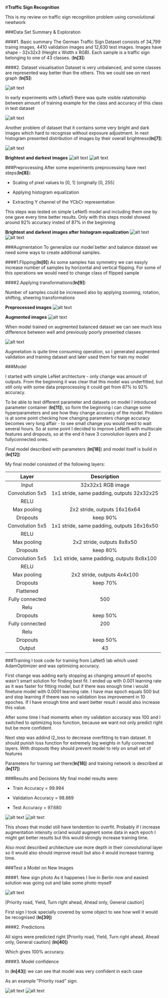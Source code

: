 #**Traffic Sign Recognition** 

This is my review on traffic sign recognition problem using convolutional newtwork

[//]: # (Image References)
[image1]: ./images/index.png "Training samples by class"
[image2]: ./images/accuracy_amount_relation.png "Relationship between accuracy and number of training examples"
[image3]: ./images/bright.png "Bright images"
[image4]: ./images/dark.png "Dark images"
[image5]: ./images/bright_adapthist.png "Bright images"
[image6]: ./images/dark_adapthist.png "Dark images"
[image7]: ./images/distribution_brightness.png "Distribution by brightness"
[image8]: ./images/original.png "Preprocessed images"
[image9]: ./images/transformed.png "Augmented images"
[image10]: ./images/augmented.png "Relationship between accuracy and number of test examples when trained on augmented dataset"
[image11]: ./images/loss.png "Loss"
[image12]: ./images/accuracy.png "Accuracy"
[image13]: ./images/new_signs.png "New signs"
[image14]: ./images/new_sign.png "New sign"
[image15]: ./images/new_sign_confidence.png "Confidence"



###Data Set Summary & Exploration

####1. Basic summary
The German Traffic Sign Dataset consists of 34,799 trainig images, 4410 validation images and 12,630 test images. Images have shape - 32x32x3 (Height x Width x RGB). Each sample is a traffic sign belonging to one of 43 classes. (**In[3]**)

####2. Dataset visualisation
Dataset is very unbalanced, and some classes are represented way better than the others. This we could see on next graph (**In[5]**)

![alt text][image1]

In early experiments with LeNet5 there was quite visible ralationship between amount of training example for the class and accuracy of this class in test dataset

![alt text][image2]


Another problem of dataset that it contains some very bright and dark images which hard to recognise without exposure adjustment. In next histogram presented distribution of images by their overall brightness(**In[7]**)

![alt text][image7]

**Brightest and darkest images**
![alt text][image3]
![alt text][image4]

###Preprocessing
After some experiments preprocessing have next steps(**In[8]**):

- Scaling of pixel values to [0, 1] (originally [0, 255]

- Applying histogram equalization

- Extracting Y channel of the YCbCr representation 

This steps was tested on simple LeNet5 model and including them one by one gave every time better results. Only with this steps model showed around 92% accuracy insted of 87% in the beginning


**Brightest and darkest images after histogram equalization**
![alt text][image5]
![alt text][image6]


###Augmentation
To generalize our model better and balance dataset we need some ways to create additional samples.


####1.Flipping(**In[9]**)
As some samples has symmetry we can easyly increase number of samples by horizontal and vertical flipping. For some of this operations we would need to change class of flipped sample


####2.Applying transformations(**In[9]**)

Number of samples could be increased also by applying zooming, rotation, shifting, sheering transformations

**Preprocessed images**
![alt text][image8]

**Augmented images**
![alt text][image9]

When model trained on augmented balanced dataset we can see much less difference between well amd previously poorly presented classes

![alt text][image10]

Augmetation is quite time consuming operation, so I generated augmented validation and training dataset and later used them for train my model

###Model

I started with simple LeNet archtecture - only change was amount of outputs. From the beginning it was clear that this model was underfitted, but still only with some data preprocessing it could get from 87% to 92% accuracy.
 
To be able to test different parameter and datasets on model I introduced parameter container (**In[11]**), so form the beginning i can change some hyperparameters and see how they change accuracy of the model. Problem is at some point checking how changing parameters change accuracy becomes very long affair - to see small change you would need to wait several hours. So at some point I decided to improve LeNet5 with multiscale features and dropouts, so at the end it have 3 convolution layers and 2 fullyconnected ones.

Final model described with parameters (**In[18]**) and model itself is build in (**In[12]**)


My final model consisted of the following layers:

| Layer         		|     Description	        					| 
|:---------------------:|:---------------------------------------------:| 
| Input         		| 32x32x1 RGB image   							| 
| Convolution 5x5     	| 1x1 stride, same padding, outputs 32x32x25 	|
| RELU					|												|
| Max pooling	      	| 2x2 stride,  outputs 16x16x64 				|
| Dropouts 	      	    | keep 90%      				 				|
| Convolution 5x5	    | 1x1 stride, same padding, outputs 16x16x50    |
| RELU					|												|
| Max pooling	      	| 2x2 stride,  outputs 8x8x50 				    |
| Dropouts 	      	    | keep 80%      				 				|
| Convolution 5x5	    | 1x1 stride, same padding, outputs 8x8x100     |
| RELU					|												|
| Max pooling	      	| 2x2 stride,  outputs 4x4x100 				    |
| Dropouts 	      	    | keep 70%      				 				|
| Flattened				| 		       									|
| Fully connected		| 500        									|
| Relu					| 	        									|
| Dropouts				| keep 50%     									|
| Fully connected		| 200        									|
| Relu					| 	        									|
| Dropouts				| keep 50%     									|
| Output				| 43    	   									|

###Training
I took code for training from LaNet5 lab which used AdamOptimizer and was optimizing accuracy. 

First change was adding early stopping as changing amount of epochs wasn't smart solution for finding best fit. I ended up with 0.001 learning rate as it was faster for fitting model, but if there was enough time i would finetune model with 0.0001 learning rate. I have max epoch equals 500 but and stop learning if theere was no validation loss improvement in 10 epoches. If I have enough time and want better result i would also increase this value.

After some time I had moments when my validation accuracy was 100 and I switched to optimizing loss function, because we want not only predict right but be more confident.

Next step was addind l2_loss to decrease overfitting to train dataset. It should punish loss function for extremely big weights in fully connected layers. With dropouts they should prevent model to rely on small set of features

Parameters for training set there(**In[18]**) and training network is described at (**In[17]**)


###Results and Decisions
My final model results were:

- Train Accuracy = 99.994

- Validation Accuracy = 98.889

- Test Accuracy = 97.680

![alt text][image11]
![alt text][image12]


This shows that model still have tendention to overfit. Probably if I increase augmentation intensity or/and would augment some data in each epoch I might get better results but this would strongly increase training time.

Also most described architecture use more depth in their convolutional layer so it would also should improve result but also it would increase training time.



###Test a Model on New Images

####1. New sign photo
As it happenes I live in Berlin now and easiest solution was going out and take some photo myself


![alt text][image13]

[Priority road, Yield, Turn right ahead, Ahead only, General caution]

First sign I took specially covered by some object to see how well it would be recognised (**In[39]**)

####2. Predictions

All signs were predicted right [Priority road, Yield, Turn right ahead, Ahead only, General caution] (**In[40]**)


Which gives 100% accuracy.

####3. Model confidence

In (**In[43]**) we can see that model was very confident in each case

As an example "Priority road" sign:

![alt text][image14]
![alt text][image15]


